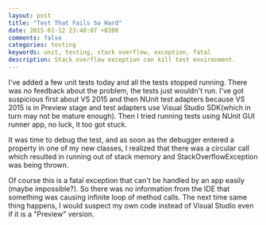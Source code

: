 ```yaml
---
layout: post
title: "Test That Fails So Hard"
date: 2015-01-12 23:40:07 +0200
comments: false
categories: testing 
keywords: unit, testing, stack overflow, exception, fatal 
description: Stack overflow exception can kill test environment.
---
```


I've added a few unit tests today and all the tests stopped running. There was no feedback about the problem, the tests just wouldn't run. I've got suspicious first about VS 2015 and then NUnit test adapters because VS 2015 is in Preview stage and test adapters use Visual Studio SDK(which in turn may not be mature enough). Then I tried running tests using NUnit GUI runner app, no luck, it too got stuck.

It was time to debug the test, and as soon as the debugger entered a property in one of my new classes, I realized that there was a circular call which resulted in running out of stack memory and StackOverflowException was being thrown. 

Of course this is a fatal exception that can't be handled by an app easily (maybe impossible?). So there was no information from the IDE that something was causing infinite loop of method calls. The next time same thing happens, I would suspect my own code instead of Visual Studio even if it is a "Preview" version.
